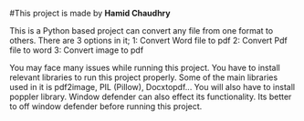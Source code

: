 #This project is made by **Hamid Chaudhry**

This is a Python based project can convert any file from one format to others.
There are 3 options in it;
1: Convert Word file to pdf
2: Convert Pdf file to word
3: Convert image to pdf

You may face many issues while running this project. You have to install relevant libraries to run this project properly. 
Some of the main libraries used in it is pdf2image, PIL (Pillow), Docxtopdf... You will also have to install poppler library.
Window defender can also effect its functionality. Its better to off window defender before running this project.